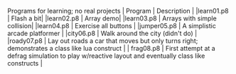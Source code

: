 Programs for learning; no real projects
| Program | Description |
|learn01.p8 | Flash a bit|
|learn02.p8 | Array demo|
|learn03.p8 | Arrays with simple collision|
|learn04.p8 | Exercise all buttons |
|jumper05.p8 | A simplistic arcade platformer |
|city06.p8 | Walk around the city (didn't do) |
|roady07.p8 | Lay out roads a car that moves but only turns right; demonstrates a class like lua construct |
| frag08.p8 | First attempt at a defrag simulation to play w/reactive layout and eventually class like constructs |

